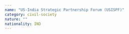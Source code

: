 ```yaml
---
name: "US-India Strategic Partnership Forum (USISPF)"
category: civil-society
nature: ""
nationality: IND
---
```

